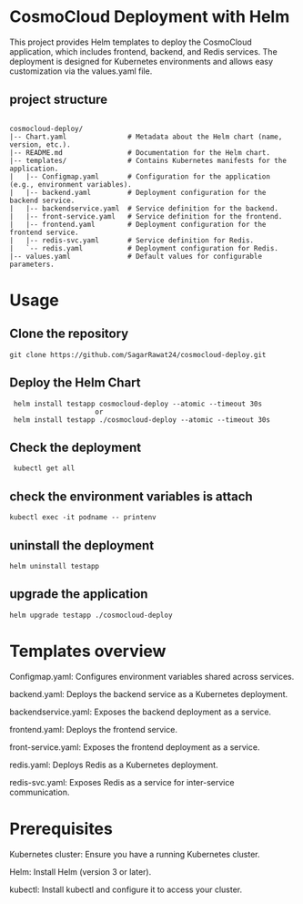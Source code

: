 
# CosmoCloud Deployment with Helm
This project provides Helm templates to deploy the CosmoCloud application, which includes frontend, backend, and Redis services. The deployment is designed for Kubernetes environments and allows easy customization via the values.yaml file.


## project structure 
```

cosmocloud-deploy/  
|-- Chart.yaml               # Metadata about the Helm chart (name, version, etc.).  
|-- README.md                # Documentation for the Helm chart.  
|-- templates/               # Contains Kubernetes manifests for the application.  
|   |-- Configmap.yaml       # Configuration for the application (e.g., environment variables).  
|   |-- backend.yaml         # Deployment configuration for the backend service.  
|   |-- backendservice.yaml  # Service definition for the backend.  
|   |-- front-service.yaml   # Service definition for the frontend.  
|   |-- frontend.yaml        # Deployment configuration for the frontend service.  
|   |-- redis-svc.yaml       # Service definition for Redis.  
|   `-- redis.yaml           # Deployment configuration for Redis.  
|-- values.yaml              # Default values for configurable parameters.  

```
# Usage

## Clone the repository
```
git clone https://github.com/SagarRawat24/cosmocloud-deploy.git
```

## Deploy the Helm Chart
```
 helm install testapp cosmocloud-deploy --atomic --timeout 30s
                     or 
 helm install testapp ./cosmocloud-deploy --atomic --timeout 30s                    
```

## Check the deployment
```
 kubectl get all
```

## check the environment variables is attach 
```
kubectl exec -it podname -- printenv 
```

## uninstall the deployment 
```
helm uninstall testapp
```

## upgrade the application 
```
helm upgrade testapp ./cosmocloud-deploy
```
# Templates overview


Configmap.yaml: Configures environment variables shared across services.

backend.yaml: Deploys the backend service as a Kubernetes deployment.

backendservice.yaml: Exposes the backend deployment as a service.

frontend.yaml: Deploys the frontend service.

front-service.yaml: Exposes the frontend deployment as a service.

redis.yaml: Deploys Redis as a Kubernetes deployment. 

redis-svc.yaml: Exposes Redis as a service for inter-service communication.
# Prerequisites
Kubernetes cluster: Ensure you have a running Kubernetes cluster.

Helm: Install Helm (version 3 or later).

kubectl: Install kubectl and configure it to access your cluster.
